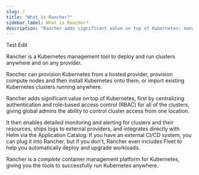 ```yaml
---
slug: /
title: "What is Rancher?"
sidebar_label: What is Rancher?
description: "Rancher adds significant value on top of Kubernetes: managing hundreds of clusters from one interface, centralizing RBAC, enabling monitoring and alerting. Read more."
---
```


<head>
  <link rel="canonical" href="https://ranchermanager.docs.rancher.com"/>
</head>
 
 Test Edit
 
Rancher is a Kubernetes management tool to deploy and run clusters anywhere and on any provider.

Rancher can provision Kubernetes from a hosted provider, provision compute nodes and then install Kubernetes onto them, or import existing Kubernetes clusters running anywhere.

Rancher adds significant value on top of Kubernetes, first by centralizing authentication and role-based access control (RBAC) for all of the clusters, giving global admins the ability to control cluster access from one location.

It then enables detailed monitoring and alerting for clusters and their resources, ships logs to external providers, and integrates directly with Helm via the Application Catalog. If you have an external CI/CD system, you can plug it into Rancher, but if you don't, Rancher even includes Fleet to help you automatically deploy and upgrade workloads.

Rancher is a _complete_ container management platform for Kubernetes, giving you the tools to successfully run Kubernetes anywhere.
